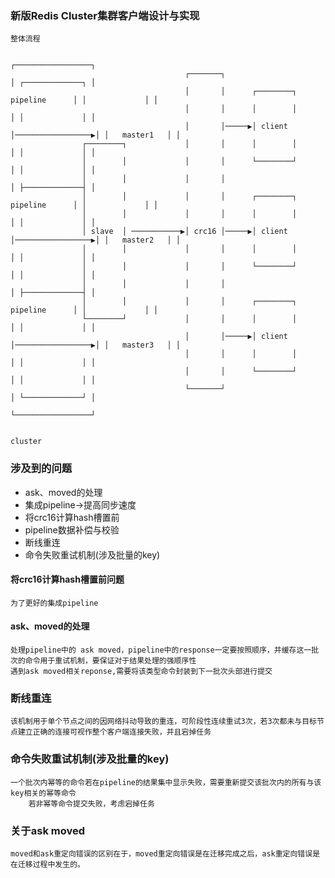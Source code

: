 ### 新版Redis Cluster集群客户端设计与实现

    整体流程

                                                                                      ┌─────────────────┐
                                           ┌───────┐                                  │ ┌─────────────┐ │
                                           │       │      ┌────────┐    pipeline      │ │             │ │
                                           │       │      │        │                  │ │             │ │
                                           │       │─────▶│ client │─────────────────▶│ │   master1   │ │
                    ┌────────┐             │       │      │        │                  │ │             │ │
                    │        │             │       │      └────────┘                  │ │             │ │
                    │        │             │       │                                  │ ├─────────────┤ │
                    │        │             │       │      ┌────────┐    pipeline      │ │             │ │
                    │        │             │       │      │        │                  │ │             │ │
                    │ slave  │ ───────────▶│ crc16 │─────▶│ client │─────────────────▶│ │   master2   │ │
                    │        │             │       │      │        │                  │ │             │ │
                    │        │             │       │      └────────┘                  │ │             │ │
                    │        │             │       │                                  │ ├─────────────┤ │
                    │        │             │       │      ┌────────┐    pipeline      │ │             │ │
                    └────────┘             │       │      │        │                  │ │             │ │
                                           │       │─────▶│ client │─────────────────▶│ │   master3   │ │
                                           │       │      │        │                  │ │             │ │
                                           │       │      └────────┘                  │ │             │ │
                                           └───────┘                                  │ └─────────────┘ │
                                                                                      └─────────────────┘
                                                                                                         
                                                                                           cluster       
                                                                                                         
### 涉及到的问题
* ask、moved的处理
* 集成pipeline->提高同步速度
* 将crc16计算hash槽置前
* pipeline数据补偿与校验
* 断线重连
* 命令失败重试机制(涉及批量的key)
#### 将crc16计算hash槽置前问题
    为了更好的集成pipeline
#### ask、moved的处理
    处理pipeline中的 ask moved，pipeline中的response一定要按照顺序，并缓存这一批次的命令用于重试机制，要保证对于结果处理的强顺序性
    遇到ask moved相关reponse,需要将该类型命令封装到下一批次头部进行提交
### 断线重连
    该机制用于单个节点之间的因网络抖动导致的重连，可阶段性连续重试3次，若3次都未与目标节点建立正确的连接可视作整个客户端连接失败，并且宕掉任务
### 命令失败重试机制(涉及批量的key)
    一个批次内幂等的命令若在pipeline的结果集中显示失败，需要重新提交该批次内的所有与该key相关的幂等命令
        若非幂等命令提交失败，考虑宕掉任务


### 关于ask moved
    moved和ask重定向错误的区别在于，moved重定向错误是在迁移完成之后，ask重定向错误是在迁移过程中发生的。
    